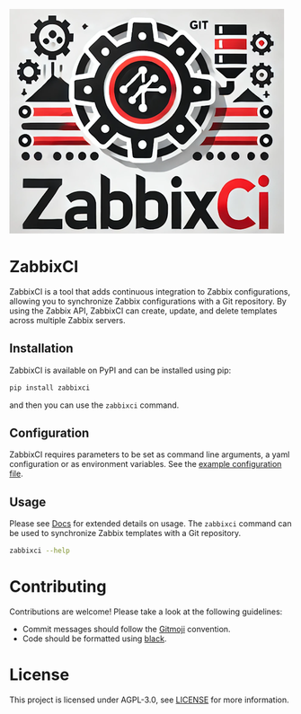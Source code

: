 ![ZabbixCI cog logo](https://github.com/retigra/ZabbixCI/blob/main/logo.png "ZabbixCI logo")

# ZabbixCI

ZabbixCI is a tool that adds continuous integration to Zabbix configurations,
allowing you to synchronize Zabbix configurations with a Git repository. By
using the Zabbix API, ZabbixCI can create, update, and delete templates across
multiple Zabbix servers.

## Installation

ZabbixCI is available on PyPI and can be installed using pip:

```bash
pip install zabbixci
```

and then you can use the `zabbixci` command.

## Configuration

ZabbixCI requires parameters to be set as command line arguments, a yaml
configuration or as environment variables. See the
[example configuration file](https://github.com/retigra/ZabbixCI/tree/main/docs/config.yaml.example).

## Usage

Please see [Docs](https://github.com/retigra/ZabbixCI/tree/main/docs/README.md) for extended details on usage.
The `zabbixci` command can be used to synchronize Zabbix templates with a Git
repository. 

```bash
zabbixci --help
```

# Contributing

Contributions are welcome! Please take a look at the following guidelines:

- Commit messages should follow the [Gitmoji](https://gitmoji.dev/) convention.
- Code should be formatted using
  [black](https://black.readthedocs.io/en/stable/).

# License

This project is licensed under AGPL-3.0, see [LICENSE](https://github.com/retigra/ZabbixCI/tree/main/LICENSE.txt) for more
information.
